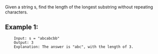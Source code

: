 Given a string s, find the length of the longest substring without repeating characters.

## Example 1:
```
	Input: s = "abcabcbb"
	Output: 3
	Explanation: The answer is "abc", with the length of 3.
```